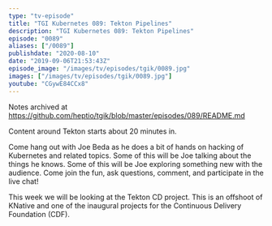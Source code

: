 ```yaml
---
type: "tv-episode"
title: "TGI Kubernetes 089: Tekton Pipelines"
description: "TGI Kubernetes 089: Tekton Pipelines"
episode: "0089"
aliases: ["/0089"]
publishdate: "2020-08-10"
date: "2019-09-06T21:53:43Z"
episode_image: "/images/tv/episodes/tgik/0089.jpg"
images: ["/images/tv/episodes/tgik/0089.jpg"]
youtube: "CGywE84CCx8"
---
```


Notes archived at https://github.com/heptio/tgik/blob/master/episodes/089/README.md

Content around Tekton starts about 20 minutes in.

Come hang out with Joe Beda as he does a bit of hands on hacking of Kubernetes and related topics. Some of this will be Joe talking about the things he knows. Some of this will be Joe exploring something new with the audience. Come join the fun, ask questions, comment, and participate in the live chat!

This week we will be looking at the Tekton CD project.  This is an offshoot of KNative and one of the inaugural projects for the Continuous Delivery Foundation (CDF).

